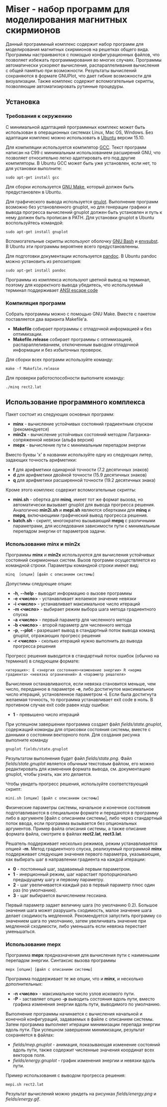# Miser - набор программ для моделирования магнитных скирмионов

Данный программный комплекс содержит набор программ 
для моделирования магнитных скирмионов на решетках общего вида.
Программы настраиваются с помощью конфигурационных файлов,
что позволяет избежать программирования во многих случаях.
Программы автоматически ускоряют вычисления, 
распараллеливания вычисления с общей памятью при возможности.
Результаты вычислений сохраняются в формате GNUPlot,
что дает гибкие возможности для визуализации.
Также комплекс содержит вспомогательные скрипты,
позволяющие автоматизировать рутинные процедуры.

## Установка

### Требования к окружению

С минимальной адаптацией программных комплекс может
быть использован в операционных системах Linux, Mac OS, Windows.
Без адаптации комплекс можно использовать в [Ubuntu](http://www.ubuntu.com/) 
версии 15.10.

Для компиляции используется компилятор [GCC](https://gcc.gnu.org/).
Текст программ написан на C99 с минимальным использованием расширений
GNU, что позволяет относительно легко адаптировать его под другие
компиляторы.
В Ubuntu GCC может быть уже установлен, если нет, то для установки выполните:

    sudo apt-get install gcc

Для сборки используется [GNU Make](https://www.gnu.org/software/make/),
который должен быть предустановлен в Ubuntu.

Для графического вывода используется [gnulot](http://www.gnuplot.info/).
Выполнение программ возможно без установленного gnuplot,
но для генерации графики и вывода прогресса вычислений gnuplot
должен быть установлен и путь к нему должен быть прописан в PATH.
Для установки gnuplot в Ubuntu воспользуйтесь командой:

    sudo apt-get install gnuplot

Вспомогательные скрипты используют оболочку 
[GNU Bash](https://www.gnu.org/software/bash/)
и [envsubst](https://www.gnu.org/software/gettext/manual/html_node/envsubst-Invocation.html).
В Ubuntu эти программы вероятнее всего предустановленны.

Для подготовки документации используется [pandoc](http://pandoc.org/).
В Ubuntu pandoc можно установить из репозитория:

    sudo apt-get install pandoc

Программы из комплекса используют цветной вывод на терминал,
поэтому для корректного вывода убедитесь, что используемый терминал
поддерживает [ANSI escape code](https://en.wikipedia.org/wiki/ANSI_escape_code)

### Компиляция программ

Собрать программы можно с помощью GNU Make.
Вместе с пакетом поставляется два варианта Makefile'а.

- **Makefile** собирает программы с отладочной информацией и без оптимизации.
- **Makefile.release** собирает программы с оптимизацией, распараллеливанием,
  отключенным выводом отладочной информации и без избыточных проверок.

Для сборки всех программ используйте команду:

    make -f Makefile.release

Для проверки работоспособности выполните команду:

    ./minq rect2.lat

## Использование программного комплекса

Пакет состоит из следующих основных программ:

- **minx** - вычисление устойчивых состояний градиентным спуском (рекомендуется)
- **min2x** - вычисление устойчивых состояний методом Лагранжа-сопряженной невязки (альфа версия)
- **mepx** - вычисление пути с минимальным перепадом энергии

Вместо буквы 'x' в названии используйте одну из следующих литер,
задающих точность арифметики:

- **f** для арифметики одинарной точности (7.2 десятичных знаков)
- **d** для арифметики двойной точности (15.9 десятичных знаков)
- **q** для арифметики расширенной точности (19.2 десятичных знака)

Кроме этого комплекс содержит вспомогательные скрипты:

- **mini.sh** - обертка для **minq**, имеет тот же формат вызова,
но автоматически вызывает gnuplot для вывода прогресса решения.
Аналогично **min2i.sh** и **mepi.sh** являются обертками для **minq**
и **mepq**, включающими графический вывод прогресса решения.
- **batch.sh** - скрипт, многократно вызывающий **mepq** с различными
параметрами, для исследования зависимости пути с минимальным перепадом 
энергии от параметров задачи.

### Использование **minx** и **min2x**

Программы **minx** и **min2x** используются для вычисления устойчивых
состояний скирмионных систем.
Вызов программ осуществляется из командной строки.
Параметры командной строки имеют вид:

    minq  [опции] [файл с описанием системы]

Допустимы следующие опции:

- **-h**, **--help** - выводит информацию о вызове программы
- **-e <число>** - устанавливает желаемое значение невязки
- **-i <число>** - устанавливает максимальное число итераций
- **-m <число>** - выбирает режим выбора шага метода градиентного спуска
- **-a <число>** - первый параметр для численного метода
- **-b <число>** - второй параметр для численного метода
- **-p**, **--plot** - разрешает вывод в стандартный поток вывода команд
  gnuplot, отражающих прогресс решения
- **-r <число>** - сколько итераций нужно выполнить до вывода прогресса решения

Прогресс решения выводится в стандартный поток ошибок (обычно на терминал)
в следующем формате:

    <итерация>: E <энергия состояния><изменение энергии> R <норма градиента> <невязка ограничений> A <параметр решателя>

Вычисления останавливаются, если невязка становится меньше, 
чем число, переданное в параметре **-e**, 
либо достигнутое максимальное число итераций,
установленное параметром **-i**.
Если была достигнута желаемая точность, то программа 
устанавливает exit code в ноль. 
В противном случае exit code равен коду ошибки:

- **1** - превышено число итераций

При успешном завершении программа создает файл *fields/state.gnuplot*,
содержащий команды для отрисовки состояния системы, вместе
с данными о состоянии векторного поля.
Для создания рисунка выполните команду

    gnuplot fields/state.gnuplot

Результатом выполнения будет файл *fields/state.png*.
Файл *fields/state.gnuplot* является обычным текстовым файлом,
его можно редактировать для изменения формата вывода,
см. документацию gnuplot, чтобы узнать, как это делается.

Чтобы увидеть прогресс решения, используйте соответствующий скрипт:

    mini.sh [опции] [файл с описанием системы]

Физические параметры системы, начальное и конечное состояния
подготавливаются в специальном формате и передаются в программу
либо в аргументе [файл с описанием системы], либо через
стандартный поток ввода, если программа вызывается без опциональных аргументов.
Пример файла описания системы, а также описание формата файла,
смотрите в файлах **rect2.lat**, **rect3.lat**.

Решатель поддерживает несколько режимов, 
режим устанавливается опцией **-m**.
Метод градиентного спуска, реализуемый программой **minx**
поддерживает следующие значения первого параметра,
указывающие, как выбирать шаг в направлении градиента на каждой итерации:

- **0** - постоянный шаг, задаваемый первым параметром.
- **1** - инерционный режим, шаг нарастает пропорционально предыдущему шагу и первому параметру.
- **2** - шаг увеличивается каждый раз в первый параметр плюс один раз (по умолчанию).
- **3** - щаг выбирается вычислением гессиана.

Первый параметр задает величину шага (по умолчанию 0.2).
Большое значения шага может разрушить сходимость,
малое значение шага делает сходимость медленной.
Рекомендуется запустить программу со значением шага по умолчанию,
затем увеличивать значение при медленной сходимости,
либо уменьшать если невязка перестает уменьшаться.

### Использование **mepx**

Программа **mepx** предназначения для вычисления пути
с наименьшим перепадом энергии.
Синтаксис вызова программы

    mepx [опции] [файл с описанием системы]

Программа поддерживает те же опции, что и **minx**, 
и несколько дополнительных:

- **-n <число>** - максимальное число узлов искомого пути.
- **-P** - заставляет опцию **-p** выводить состояния вдоль пути, 
  вместо графика изменения энергии вдоль пути, выводимого по умолчанию.

Выполнение программы начинается с вычисления начальной
и конечной конфигураций, задаваемых в файле с описанием системы.
Затем программа выполняет итерации минимизации перепада
энергии вдоль пути.
При успешном завершении минимизации, результат сохраняется в файлах:

- *fields/mep.gnuplot* - анимация, показывающая изменение состояний
  вдоль пути, также содержит численные значения координат всех векторов поля.
- *fields/energy.gnuplot* - график изменения энергии и невязки вдоль пути.

Пример использования с выводом прогресса решения:

    mepi.sh rect2.lat

Результат вычислений можно увидеть на рисунках *fields/energy.png* 
и *fields/energy.gif*.

